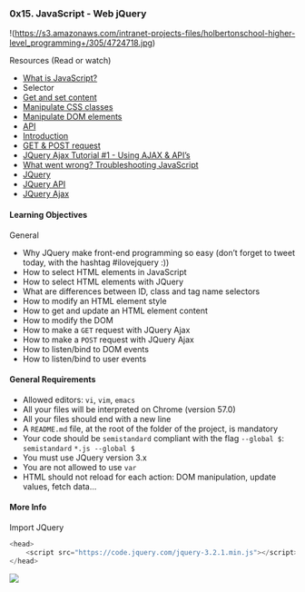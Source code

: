 ### 0x15. JavaScript - Web jQuery

!(https://s3.amazonaws.com/intranet-projects-files/holbertonschool-higher-level_programming+/305/4724718.jpg)

Resources (Read or watch)

- [What is JavaScript?]()
- Selector
- [Get and set content](https://jquery-tutorial.net/dom-manipulation/getting-and-setting-content/)
- [Manipulate CSS classes](https://jquery-tutorial.net/dom-manipulation/getting-and-setting-css-classes/)
- [Manipulate DOM elements](https://jquery-tutorial.net/dom-manipulation/the-append-and-prepend-methods/)
- [API](https://oscarotero.com/jquery/)
- [Introduction](https://jquery-tutorial.net/ajax/introduction/)
- [GET & POST request](https://jquery-tutorial.net/ajax/the-get-and-post-methods/)
- [JQuery Ajax Tutorial #1 - Using AJAX & API’s](https://www.youtube.com/watch?v=fEYx8dQr_cQ)
- [What went wrong? Troubleshooting JavaScript](https://developer.mozilla.org/en-US/docs/Learn/JavaScript/First_steps/What_went_wrong)
- [JQuery](https://jquery.com/)
- [JQuery API](https://api.jquery.com/)
- [JQuery Ajax](https://learn.jquery.com/ajax/)

#### Learning Objectives

General

- Why JQuery make front-end programming so easy (don’t forget to tweet today, with the hashtag #ilovejquery :))
- How to select HTML elements in JavaScript
- How to select HTML elements with JQuery
- What are differences between ID, class and tag name selectors
- How to modify an HTML element style
- How to get and update an HTML element content
- How to modify the DOM
- How to make a `GET` request with JQuery Ajax
- How to make a `POST` request with JQuery Ajax
- How to listen/bind to DOM events
- How to listen/bind to user events

#### General Requirements

- Allowed editors: `vi`, `vim`, `emacs`
- All your files will be interpreted on Chrome (version 57.0)
- All your files should end with a new line
- A `README.md` file, at the root of the folder of the project, is mandatory
- Your code should be `semistandard` compliant with the flag `--global $`: `semistandard` `*.js --global $` 
- You must use JQuery version 3.x
- You are not allowed to use `var`
- HTML should not reload for each action: DOM manipulation, update values, fetch data…

#### More Info

Import JQuery

```js
<head>
    <script src="https://code.jquery.com/jquery-3.2.1.min.js"></script>
</head>
```

![](https://s3.amazonaws.com/intranet-projects-files/holbertonschool-higher-level_programming+/305/1f1ihd.jpg)

